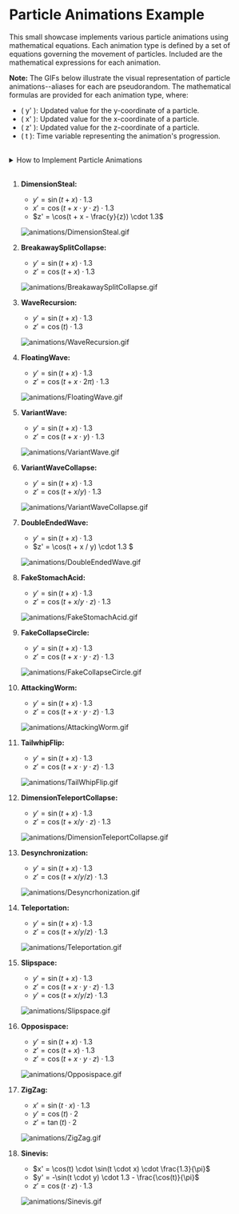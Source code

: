 
# Particle Animations Example

This small showcase implements various particle animations using mathematical equations. Each animation type is defined by a set of equations governing the movement of particles. Included are the mathematical expressions for each animation.
<br>

**Note:** The GIFs below illustrate the visual representation of particle animations--aliases for each are pseudorandom. The mathematical formulas are provided for each animation type, where:
- \( y' \): Updated value for the y-coordinate of a particle.
- \( x' \): Updated value for the x-coordinate of a particle.
- \( z' \): Updated value for the z-coordinate of a particle.
- \( t \): Time variable representing the animation's progression.
<br>
<details>
  <summary>How to Implement Particle Animations</summary>
  <br>
  <p><i>Note: Ensure you have a basic Three.js scene setup before proceeding.</i></p>
  <p>

  ```javascript
    import * as THREE from 'three'

    // Particle geometry
    const particlesGeo = new THREE.BufferGeometry()
    const count = 3000;

    const positions = new Float32Array(count * 3)
    const colors = new Float32Array(count * 3)

    const colorList = Object.values(THREE.Color.NAMES);

    for (let i = 0; i < count * 3; i++) {
      positions[i] = Math.random()
      colors[i] = Math.random()
    }

    particlesGeo.setAttribute('position', new THREE.BufferAttribute(positions, 3))
    particlesGeo.setAttribute('color', new THREE.BufferAttribute(colors, 3))

    // Particle material
    const particlesMaterial = new THREE.PointsMaterial({
      size: 0.03,
      sizeAttenuation: true,
      transparent: true,
      depthWrite: false,
      blending: THREE.AdditiveBlending,
      vertexColors: true,
    })

    // Particle system
    const particles = new THREE.Points(particlesGeo, particlesMaterial)
    scene.add(particles)

    //Animation Example
    const AnimationType = {
      DimensionSteal: function () {
        for(let i = 0; i < count; i++) {
                const i3 = i * 3;
                const x = particlesGeo.attributes.position.array[i3]
                const y = particlesGeo.attributes.position.array[i3 + 1]
                const z = particlesGeo.attributes.position.array[i3 + 2]

            particlesGeo.attributes.position.array[i3 + 1] = Math.sin(clock.getElapsedTime() + x) * 1.3
            particlesGeo.attributes.position.array[i3] = Math.cos(clock.getElapsedTime() + x * y * z) * 1.3
            particlesGeo.attributes.position.array[i3 + 2] = Math.cos(clock.getElapsedTime() + x - y / z) * 1.3
        }

        particlesGeo.attributes.position.needsUpdate = true

    }
}

// Animation loop
function runnable(){
    AnimationType.DimensionSteal()
    window.requestAnimationFrame(runnable)
}

// Start animation loop
runnable();

```
  </p>
</details>
<br>


1. **DimensionSteal:**
   - $y' = \sin(t + x) \cdot 1.3$
   - $x' = \cos(t + x \cdot y \cdot z) \cdot 1.3$
   - $z' = \cos(t + x - \frac{y}{z}) \cdot 1.3$
  
    ![animations/DimensionSteal.gif](https://github.com/rewindbytes/ParticleAnimations/blob/main/animations/DimensionSteal.gif)

2. **BreakawaySplitCollapse:**
   - $y' = \sin(t + x) \cdot 1.3$
   - $z' = \cos(t + x) \cdot 1.3$
  
    ![animations/BreakawaySplitCollapse.gif](https://github.com/rewindbytes/ParticleAnimations/blob/main/animations/BreakawaySplitCollapse.gif)

3. **WaveRecursion:**
   - $y' = \sin(t + x) \cdot 1.3$
   - $z' = \cos(t) \cdot 1.3$
  
    ![animations/WaveRecursion.gif](https://github.com/rewindbytes/ParticleAnimations/blob/main/animations/WaveRecursion.gif)

4. **FloatingWave:**
   - $y' = \sin(t + x) \cdot 1.3$
   - $z' = \cos(t + x \cdot 2\pi) \cdot 1.3$
  
    ![animations/FloatingWave.gif](https://github.com/rewindbytes/ParticleAnimations/blob/main/animations/FloatingWave.gif)

5. **VariantWave:**
   - $y' = \sin(t + x) \cdot 1.3$
   - $z' = \cos(t + x \cdot y) \cdot 1.3$
  
    ![animations/VariantWave.gif](https://github.com/rewindbytes/ParticleAnimations/blob/main/animations/VariantWave.gif)

6. **VariantWaveCollapse:**
   - $y' = \sin(t + x) \cdot 1.3$
   - $z' = \cos(t + x / y) \cdot 1.3$
  
    ![animations/VariantWaveCollapse.gif](https://github.com/rewindbytes/ParticleAnimations/blob/main/animations/VariantWaveCollapse.gif)

7. **DoubleEndedWave:**
   - $y' = \sin(t + x) \cdot 1.3$
   - $z' = \cos(t + x / y) \cdot 1.3 $
  
    ![animations/DoubleEndedWave.gif](https://github.com/rewindbytes/ParticleAnimations/blob/main/animations/DoubleEndedWave.gif)

8. **FakeStomachAcid:**
   - $y' = \sin(t + x) \cdot 1.3$
   - $z' = \cos(t + x / y \cdot z) \cdot 1.3$
  
    ![animations/FakeStomachAcid.gif](https://github.com/rewindbytes/ParticleAnimations/blob/main/animations/FakeStomachAcid.gif)

9. **FakeCollapseCircle:**
   - $y' = \sin(t + x) \cdot 1.3$
   - $z' = \cos(t + x \cdot y \cdot z) \cdot 1.3$
  
    ![animations/FakeCollapseCircle.gif](https://github.com/rewindbytes/ParticleAnimations/blob/main/animations/FakeCollapseCircle.gif)

10. **AttackingWorm:**
    - $y' = \sin(t + x) \cdot 1.3$
    - $z' = \cos(t + x \cdot y \cdot z) \cdot 1.3$
   
     ![animations/AttackingWorm.gif](https://github.com/rewindbytes/ParticleAnimations/blob/main/animations/AttackingWorm.gif)

11. **TailwhipFlip:**
    - $y' = \sin(t + x) \cdot 1.3$
    - $z' = \cos(t + x \cdot y \cdot z) \cdot 1.3$
   
     ![animations/TailWhipFlip.gif](https://github.com/rewindbytes/ParticleAnimations/blob/main/animations/TailwhipFlip.gif)

12. **DimensionTeleportCollapse:**
    - $y' = \sin(t + x) \cdot 1.3$
    - $z' = \cos(t + x / y \cdot z) \cdot 1.3$
   
     ![animations/DimensionTeleportCollapse.gif](https://github.com/rewindbytes/ParticleAnimations/blob/main/animations/DimensionTeleportCollapse.gif)

13. **Desynchronization:**
    - $y' = \sin(t + x) \cdot 1.3$
    - $z' = \cos(t + x / y / z) \cdot 1.3$
   
     ![animations/Desyncrhonization.gif](https://github.com/rewindbytes/ParticleAnimations/blob/main/animations/Desyncrhonization.gif)

14. **Teleportation:**
    - $y' = \sin(t + x) \cdot 1.3$
    - $z' = \cos(t + x / y / z) \cdot 1.3$
   
     ![animations/Teleportation.gif](https://github.com/rewindbytes/ParticleAnimations/blob/main/animations/Teleportation.gif)

15. **Slipspace:**
    - $y' = \sin(t + x) \cdot 1.3$
    - $z' = \cos(t + x \cdot y \cdot z) \cdot 1.3$
    - $y' = \cos(t + x / y / z) \cdot 1.3$
   
     ![animations/Slipspace.gif](https://github.com/rewindbytes/ParticleAnimations/blob/main/animations/Slipspace.gif)

16. **Opposispace:**
    - $y' = \sin(t + x) \cdot 1.3$
    - $z' = \cos(t + x) \cdot 1.3$
    - $z' = \cos(t + x \cdot y \cdot z) \cdot 1.3$
   
     ![animations/Opposispace.gif](https://github.com/rewindbytes/ParticleAnimations/blob/main/animations/Opposispace.gif)

17. **ZigZag:**
    - $x' = \sin(t \cdot x) \cdot 1.3$
    - $y' = \cos(t) \cdot 2$
    - $z' = \tan(t) \cdot 2$
   
     ![animations/ZigZag.gif](https://github.com/rewindbytes/ParticleAnimations/blob/main/animations/ZigZag.gif)

18. **Sinevis:**
    - $x' = \cos(t) \cdot \sin(t \cdot x) \cdot \frac{1.3}{\pi}$
    - $y' = -\sin(t \cdot y) \cdot 1.3 - \frac{\cos(t)}{\pi}$
    - $z' = \cos(t \cdot z) \cdot 1.3$
   
     ![animations/Sinevis.gif](https://github.com/rewindbytes/ParticleAnimations/blob/main/animations/Sinevis.gif)
